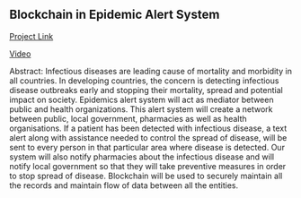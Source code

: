 
## Blockchain in Epidemic Alert System

<a href="http://ec2-54-186-169-55.us-west-2.compute.amazonaws.com:8080/index.html"> Project Link</a>

<a href="https://goo.gl/PDEFrp">Video</a>
 
Abstract: Infectious diseases are leading cause of mortality and morbidity in all countries. In developing countries, the concern is detecting infectious disease outbreaks early and stopping their mortality, spread and potential impact on society. Epidemics alert system will act as mediator between public and health organizations. This alert system will create a network between public, local government, pharmacies as well as health organisations. If a patient has been detected with infectious disease, a text alert along with assistance needed to control the spread of disease, will be sent to every person in that particular area where disease is detected. Our system will also notify pharmacies about the infectious disease and will notify local government so that they will take preventive measures in order to stop spread of disease. Blockchain will be used to securely maintain all the records and maintain flow of data between all the entities.


